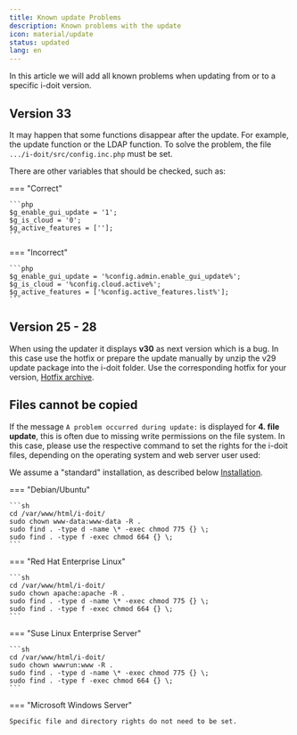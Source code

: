 ```yaml
---
title: Known update Problems
description: Known problems with the update
icon: material/update
status: updated
lang: en
---
```


In this article we will add all known problems when updating from or to a specific i-doit version.

## Version 33

It may happen that some functions disappear after the update. For example, the update function or the LDAP function. To solve the problem, the file `.../i-doit/src/config.inc.php` must be set.

There are other variables that should be checked, such as:

=== "Correct"

    ```php
    $g_enable_gui_update = '1';
    $g_is_cloud = '0';
    $g_active_features = [''];
    ```

=== "Incorrect"

    ```php
    $g_enable_gui_update = '%config.admin.enable_gui_update%';
    $g_is_cloud = '%config.cloud.active%';
    $g_active_features = ['%config.active_features.list%'];
    ```

## Version 25 - 28

When using the updater it displays **v30** as next version which is a bug.
In this case use the hotfix or prepare the update manually by unzip the v29 update package into the i-doit folder.
Use the corresponding hotfix for your version, [Hotfix archive](../hotfixes/hotfix-archive/index.md).

## Files cannot be copied

If the message `A problem occurred during update:` is displayed for **4. file update**, this is often due to missing write permissions on the file system.
In this case, please use the respective command to set the rights for the i-doit files, depending on the operating system and web server user used:

We assume a "standard" installation, as described below [Installation](../../installation/index.md).

=== "Debian/Ubuntu"

    ```sh
    cd /var/www/html/i-doit/
    sudo chown www-data:www-data -R .
    sudo find . -type d -name \* -exec chmod 775 {} \;
    sudo find . -type f -exec chmod 664 {} \;
    ```

=== "Red Hat Enterprise Linux"

    ```sh
    cd /var/www/html/i-doit/
    sudo chown apache:apache -R .
    sudo find . -type d -name \* -exec chmod 775 {} \;
    sudo find . -type f -exec chmod 664 {} \;
    ```

=== "Suse Linux Enterprise Server"

    ```sh
    cd /var/www/html/i-doit/
    sudo chown wwwrun:www -R .
    sudo find . -type d -name \* -exec chmod 775 {} \;
    sudo find . -type f -exec chmod 664 {} \;
    ```

=== "Microsoft Windows Server"

    Specific file and directory rights do not need to be set.
